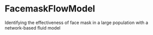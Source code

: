# FacemaskFlowModel
Identifying the effectiveness of face mask  in a large population with a network-based fluid model
